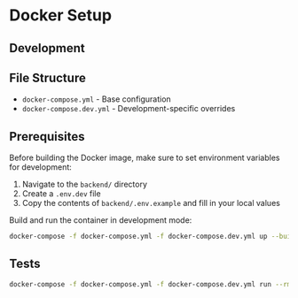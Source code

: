 # Docker Setup

## Development

## File Structure

- `docker-compose.yml` - Base configuration
- `docker-compose.dev.yml` - Development-specific overrides

## Prerequisites

Before building the Docker image, make sure to set environment variables for development:

1. Navigate to the `backend/` directory
2. Create a `.env.dev` file
3. Copy the contents of `backend/.env.example` and fill in your local values

Build and run the container in development mode:

```bash
docker-compose -f docker-compose.yml -f docker-compose.dev.yml up --build --watch
```

## Tests

```bash
docker-compose -f docker-compose.yml -f docker-compose.dev.yml run --rm backend npm run test
```
